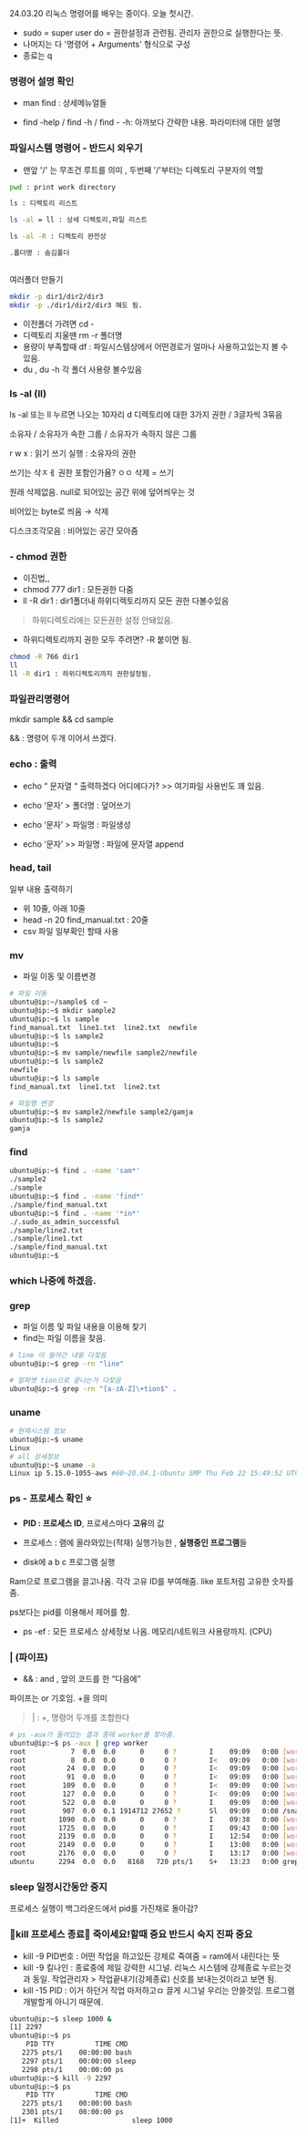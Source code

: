 24.03.20
리눅스 명령어를 배우는 중이다. 오늘 첫시간.

- sudo = super user do = 권한설정과 관련됨. 관리자 권한으로 실행한다는 뜻.
- 나머지는 다 '명령어 + Arguments' 형식으로 구성
- 종료는 q
  
### 명령어 설명 확인 
- man find : 상세메뉴얼들

- find -help / find -h / find  - -h: 아까보다 간략한 내용. 파라미터에 대한 설명

### 파일시스템 명령어 - 반드시 외우기

- 맨앞 '/' 는 무조건 루트를 의미 , 두번째 '/'부터는 디렉토리 구분자의 역할

```bash
pwd : print work directory

ls : 디렉토리 리스트

ls -al = ll : 상세 디렉토리,파일 리스트

ls -al -R : 디렉토리 완전상

.폴더명 : 숨김폴더 



```
여러폴더 만들기
```bash
mkdir -p dir1/dir2/dir3
mkdir -p ./dir1/dir2/dir3 해도 됨.
```
- 이전폴더 가려면 cd -
- 디렉토리 지울땐 rm -r 폴더명
- 용량이 부족할때 df : 파일시스템상에서 어떤경로가 얼마나 사용하고있는지 볼 수 있음.
- du , du -h 각 폴더 사용량 볼수있음

### ls -al (ll)
ls -al 또는 ll 누르면 나오는 10자리
d 디렉토리에 대한 3가지 권한 / 3글자씩 3묶음

소유자 / 소유자가 속한 그룹 / 소유자가 속하지 않은 그룹

r w x : 읽기 쓰기 실행  : 소유자의 권한

쓰기는 삭ㅈㅔ 권한 포함인가욤? ㅇㅇ 삭제 = 쓰기

원래 삭제없음. null로 되어있는 공간 위에 덮어씌우는 것

비어있는 byte로 씌움 → 삭제

디스크조각모음 : 비어있는 공간 모아줌

### - chmod 권한
- 이진법,,
- chmod 777 dir1 : 모든권한 다줌
- ll -R dir1 : dir1폴더내 하위디렉토리까지 모든 권한 다볼수있음

>하위디렉토리에는 모든권한 설정 안돼있음.

- 하위디렉토리까지 권한 모두 주려면? -R 붙이면 됨.
```bash
chmod -R 766 dir1
ll
ll -R dir1 : 하위디렉토리까지 권한설정됨.
```

### 파일관리명령어

mkdir sample && cd sample

&& : 명령어 두개 이어서 쓰겠다.

### echo : 출력
- echo “ 문자열 “ 출력하겠다  어디에다가? >> 여기파일
사용빈도 꽤 있음.
- echo ‘문자’ > 폴더명 : 덮어쓰기

- echo ‘문자’ > 파일명 : 파일생성

- echo ‘문자’ >> 파일명 : 파일에 문자열 append

### head, tail 
일부 내용 출력하기
- 위 10줄, 아래 10줄
- head -n 20 find_manual.txt : 20줄
- csv 파일 일부확인 할때 사용
 
### mv 
- 파일 이동 및 이름변경
```bash
# 파일 이동
ubuntu@ip:~/sample$ cd ~
ubuntu@ip:~$ mkdir sample2
ubuntu@ip:~$ ls sample
find_manual.txt  line1.txt  line2.txt  newfile
ubuntu@ip:~$ ls sample2
ubuntu@ip:~$
ubuntu@ip:~$ mv sample/newfile sample2/newfile
ubuntu@ip:~$ ls sample2
newfile
ubuntu@ip:~$ ls sample
find_manual.txt  line1.txt  line2.txt

# 파일명 변경
ubuntu@ip:~$ mv sample2/newfile sample2/gamja
ubuntu@ip:~$ ls sample2
gamja
```

### find
```bash
ubuntu@ip:~$ find . -name 'sam*'
./sample2
./sample
ubuntu@ip:~$ find . -name 'find*'
./sample/find_manual.txt
ubuntu@ip:~$ find . -name '*in*'
./.sudo_as_admin_successful
./sample/line2.txt
./sample/line1.txt
./sample/find_manual.txt
ubuntu@ip:~$
```

### which 나중에 하겠음.

### grep 
- 파일 이름 및 파일 내용을 이용해 찾기
- find는 파일 이름을 찾음.
```bash
# line 이 들어간 내용 다찾음
ubuntu@ip:~$ grep -rn "line"

# 알파벳 tion으로 끝나는거 다찾음
ubuntu@ip:~$ grep -rn "[a-zA-Z]\+tion$" .
```

### uname 
```bash
# 현재시스템 정보
ubuntu@ip:~$ uname
Linux
# all 상세정보
ubuntu@ip:~$ uname -a
Linux ip 5.15.0-1055-aws #60~20.04.1-Ubuntu SMP Thu Feb 22 15:49:52 UTC 2024 x86_64 x86_64 x86_64 GNU/Linux
```

### ps - 프로세스 확인 ⭐
- **PID : 프로세스 ID**, 프로세스마다 **고유**의 값

- 프로세스 : 램에 올라와있는(적재) 실행가능한 , **실행중인 프로그램**들
- disk에 a b c 프로그램 실행

Ram으로 프로그램을 끌고나옴. 각각 고유 ID를 부여해줌. like 포트처럼 고유한 숫자를 줌.

ps보다는 pid를 이용해서 제어를 함.

- ps -ef : 모든 프로세스 상세정보 나옴. 메모리/네트워크 사용량까지. (CPU)

### | (파이프)
- && : and , 앞의 코드를 한 “다음에”

파이프는 or 기호임. +을 의미

> | :  +, 명령어 두개를 조합한다

```bash
# ps -aux가 들어있는 결과 중에 worker를 찾아줌.
ubuntu@ip:~$ ps -aux | grep worker
root           7  0.0  0.0      0     0 ?        I    09:09   0:00 [worker/0:0-events]
root           8  0.0  0.0      0     0 ?        I<   09:09   0:00 [worker/0:0H-kblockd]
root          24  0.0  0.0      0     0 ?        I<   09:09   0:00 [worker/1:0H-events_highpri]
root          91  0.0  0.0      0     0 ?        I<   09:09   0:00 [worker/1:1H-kblockd]
root         109  0.0  0.0      0     0 ?        I<   09:09   0:00 [worker/0:1H-kblockd]
root         127  0.0  0.0      0     0 ?        I<   09:09   0:00 [worker/u31:0]
root         522  0.0  0.0      0     0 ?        I    09:09   0:00 [worker/1:5-cgroup_destroy]
root         907  0.0  0.1 1914712 27652 ?       Sl   09:09   0:08 /snap/amazon-ssm-agent/7983/ssm-agent-worker
root        1090  0.0  0.0      0     0 ?        I    09:38   0:00 [worker/0:1-cgroup_destroy]
root        1725  0.0  0.0      0     0 ?        I    09:43   0:00 [worker/1:0-events]
root        2139  0.0  0.0      0     0 ?        I    12:54   0:00 [worker/u30:1-events_unbound]
root        2149  0.0  0.0      0     0 ?        I    13:00   0:00 [worker/u30:0-events_power_efficient]
root        2176  0.0  0.0      0     0 ?        I    13:17   0:00 [worker/u30:2-events_unbound]
ubuntu      2294  0.0  0.0   8168   720 pts/1    S+   13:23   0:00 grep --color=auto worker
```

### sleep 일정시간동안 중지

프로세스 실행이 백그라운드에서 pid를 가진채로 돌아감?

### 🔴kill 프로세스 종료🔴 죽이세요!할때 중요 반드시 숙지 진짜 중요

- kill -9 PID번호 : 어떤 작업을 하고있든 강제로 죽여줌 = ram에서 내린다는 뜻
- kill -9 킬나인 : 종료중에 제일 강력한 시그널. 리눅스 시스템에 강제종료 누르는것과 동일. 작업관리자 > 작업끝내기(강제종료) 신호를 보내는것이라고 보면 됨.
- kill -15 PID : 이거 하던거 작업 마저하고ㅁ 끌게 시그널 우리는 안쓸것임. 프로그램 개발할게 아니기 때문에.

```bash
ubuntu@ip:~$ sleep 1000 &
[1] 2297
ubuntu@ip:~$ ps
    PID TTY          TIME CMD
   2275 pts/1    00:00:00 bash
   2297 pts/1    00:00:00 sleep
   2298 pts/1    00:00:00 ps
ubuntu@ip:~$ kill -9 2297
ubuntu@ip:~$ ps
    PID TTY          TIME CMD
   2275 pts/1    00:00:00 bash
   2301 pts/1    00:00:00 ps
[1]+  Killed                  sleep 1000
```
